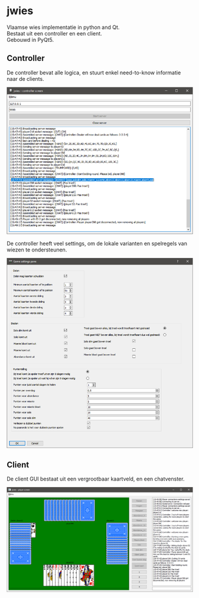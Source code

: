 # jwies
Vlaamse wies implementatie in python and Qt.  
Bestaat uit een controller en een client.  
Gebouwd in PyQt5.

## Controller
De controller bevat alle logica, en stuurt enkel need-to-know informatie naar de clients.
  
![controller main window](doc/controller_main_window.png)

De controller heeft veel settings, om de lokale varianten en spelregels van wiezen te ondersteunen.
  
![controller settings](doc/controller_configuration.png)

## Client
De client GUI bestaat uit een vergrootbaar kaartveld, en een chatvenster.
  
![controller settings](doc/player_main_window.png)